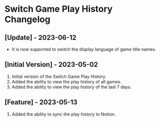 # Switch Game Play History Changelog

## [Update] - 2023-06-12

- It is now supported to switch the display language of game title names.


## [Initial Version] - 2023-05-02

1. Initial version of the Switch Game Play History.
2. Added the ability to view the play history of all games.
3. Added the ability to view the play history of the last 7 days.

## [Feature] - 2023-05-13

1. Added the ability to sync the play history to Notion.
